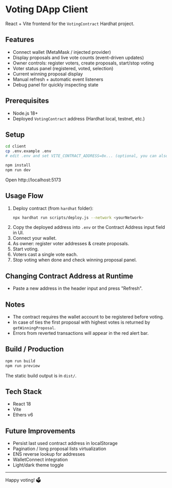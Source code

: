 # Voting DApp Client

React + Vite frontend for the `VotingContract` Hardhat project.

## Features
- Connect wallet (MetaMask / injected provider)
- Display proposals and live vote counts (event-driven updates)
- Owner controls: register voters, create proposals, start/stop voting
- Voter status panel (registered, voted, selection)
- Current winning proposal display
- Manual refresh + automatic event listeners
- Debug panel for quickly inspecting state

## Prerequisites
- Node.js 18+
- Deployed `VotingContract` address (Hardhat local, testnet, etc.)

## Setup
```bash
cd client
cp .env.example .env
# edit .env and set VITE_CONTRACT_ADDRESS=0x... (optional, you can also paste it in the UI)

npm install
npm run dev
```
Open http://localhost:5173

## Usage Flow
1. Deploy contract (from `hardhat` folder):
   ```bash
   npx hardhat run scripts/deploy.js --network <yourNetwork>
   ```
2. Copy the deployed address into `.env` or the Contract Address input field in UI.
3. Connect your wallet.
4. As owner: register voter addresses & create proposals.
5. Start voting.
6. Voters cast a single vote each.
7. Stop voting when done and check winning proposal panel.

## Changing Contract Address at Runtime
- Paste a new address in the header input and press "Refresh".

## Notes
- The contract requires the wallet account to be registered before voting.
- In case of ties the first proposal with highest votes is returned by `getWinningProposal`.
- Errors from reverted transactions will appear in the red alert bar.

## Build / Production
```bash
npm run build
npm run preview
```
The static build output is in `dist/`.

## Tech Stack
- React 18
- Vite
- Ethers v6

## Future Improvements
- Persist last used contract address in localStorage
- Pagination / long proposal lists virtualization
- ENS reverse lookup for addresses
- WalletConnect integration
- Light/dark theme toggle

---
Happy voting! 🗳️
